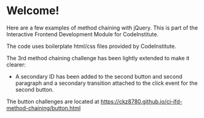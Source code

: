 # Welcome! 

Here are a few examples of method chaining with jQuery. This is part of the Interactive Frontend Development Module for CodeInstitute.

The code uses boilerplate html/css files provided by CodeInstitute.

The 3rd method chaining challenge has been lightly extended to make it clearer: 

- A secondary ID has been added to the second button and second paragraph and a secondary transition attached to the click event for the second button.

The button challenges are located at https://ckz8780.github.io/ci-ifd-method-chaining/button.html